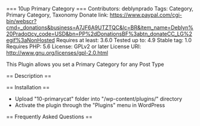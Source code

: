 === 10up Primary Category ===
Contributors: deblynprado
Tags: Category, Primary Category, Taxonomy
Donate link: https://www.paypal.com/cgi-bin/webscr?cmd=_donations&business=A7JF6A9UTZTQC&lc=BR&item_name=Deblyn%20Prado¤cy_code=USD&bn=PP%2dDonationsBF%3abtn_donateCC_LG%2egif%3aNonHosted
Requires at least: 3.6.0
Tested up to: 4.9
Stable tag: 1.0
Requires PHP: 5.6
License: GPLv2 or later
License URI: http://www.gnu.org/licenses/gpl-2.0.html

This Plugin allows you set a Primary Category for any Post Type

== Description ==


== Installation ==
* Upload "10-primarycat" folder into "/wp-content/plugins/" directory
* Activate the plugin through the "Plugins" menu in WordPress

== Frequently Asked Questions ==